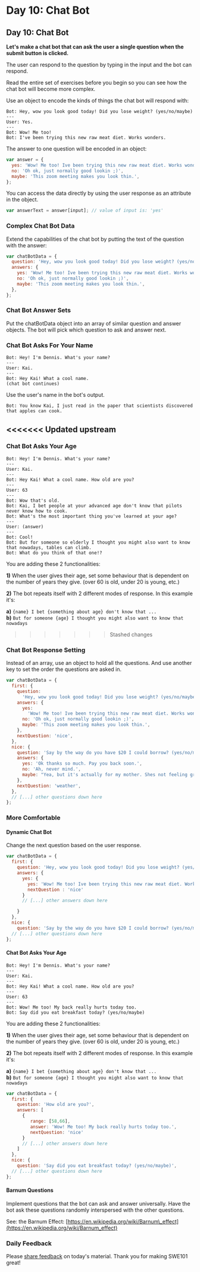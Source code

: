 # Day 10: Chat Bot

## Day 10: Chat Bot

**Let's make a chat bot that can ask the user a single question when the submit button is clicked.**

The user can respond to the question by typing in the input and the bot can respond.

Read the entire set of exercises before you begin so you can see how the chat bot will become more complex.

Use an object to encode the kinds of things the chat bot will respond with:

```text
Bot: Hey, wow you look good today! Did you lose weight? (yes/no/maybe)
---
User: Yes.
---
Bot: Wow! Me too!
Bot: I've been trying this new raw meat diet. Works wonders.
```

The answer to one question will be encoded in an object:

```javascript
var answer = {
  yes: 'Wow! Me too! Ive been trying this new raw meat diet. Works wonders.',
  no: 'Oh ok, just normally good lookin ;)',
  maybe: 'This zoom meeting makes you look thin.',
};
```

You can access the data directly by using the user response as an attribute in the object.

```javascript
var answerText = answer[input]; // value of input is: 'yes'
```

### Complex Chat Bot Data

Extend the capabilities of the chat bot by putting the text of the question with the answer:

```javascript
var chatBotData = {
  question: 'Hey, wow you look good today! Did you lose weight? (yes/no/maybe)',
  answers: {
    yes: 'Wow! Me too! Ive been trying this new raw meat diet. Works wonders.',
    no: 'Oh ok, just normally good lookin ;)',
    maybe: 'This zoom meeting makes you look thin.',
  },
};
```

### Chat Bot Answer Sets

Put the chatBotData object into an array of similar question and answer objects. The bot will pick which question to ask and answer next.

### Chat Bot Asks For Your Name

```text
Bot: Hey! I'm Dennis. What's your name?
---
User: Kai.
---
Bot: Hey Kai! What a cool name.
(chat bot continues)
```

Use the user's name in the bot's output.

```text
Bot: You know Kai, I just read in the paper that scientists discovered that apples can cook.
```

## &lt;&lt;&lt;&lt;&lt;&lt;&lt; Updated upstream

### Chat Bot Asks Your Age

```text
Bot: Hey! I'm Dennis. What's your name?
---
User: Kai.
---
Bot: Hey Kai! What a cool name. How old are you?
---
User: 63
---
Bot: Wow that's old.
Bot: Kai, I bet people at your advanced age don't know that pilots never know how to cook.
Bot: What's the most important thing you've learned at your age?
---
User: (answer)
---
Bot: Cool!
Bot: But for someone so elderly I thought you might also want to know that nowadays, tables can climb.
Bot: What do you think of that one!?
```

You are adding these 2 functionalities:

**1\)** When the user gives their age, set some behaviour that is dependent on the number of years they give. \(over 60 is old, under 20 is young, etc.\)

**2\)** The bot repeats itself with 2 different modes of response. In this example it's:

**a\)** `{name} I bet {something about age} don't know that ...`  
**b\)** `But for someone {age} I thought you might also want to know that nowadays`

> > > > > > > Stashed changes

### Chat Bot Response Setting

Instead of an array, use an object to hold all the questions. And use another key to set the order the questions are asked in.

```javascript
var chatBotData = {
  first: {
    question:
      'Hey, wow you look good today! Did you lose weight? (yes/no/maybe)',
    answers: {
      yes:
        'Wow! Me too! Ive been trying this new raw meat diet. Works wonders.',
      no: 'Oh ok, just normally good lookin ;)',
      maybe: 'This zoom meeting makes you look thin.',
    },
    nextQuestion: 'nice',
  },
  nice: {
    question: 'Say by the way do you have $20 I could borrow? (yes/no/maybe)',
    answers: {
      yes: 'Ok thanks so much. Pay you back soon.',
      no: 'Ah, never mind.',
      maybe: "Yea, but it's actually for my mother. Shes not feeling great.",
    },
    nextQuestion: 'weather',
  },
  // [...] other questions down here
};
```

### More Comfortable

#### Dynamic Chat Bot

Change the next question based on the user response.

```javascript
var chatBotData = {
  first: {
    question: 'Hey, wow you look good today! Did you lose weight? (yes/no/maybe)',
    answers: {
      yes: {
        yes: 'Wow! Me too! Ive been trying this new raw meat diet. Works wonders.',
        nextQuestion : 'nice'
      }
      // [...] other answers down here

    }
  },
  nice: {
    question: 'Say by the way do you have $20 I could borrow? (yes/no/maybe)',
  // [...] other questions down here
};
```

#### Chat Bot Asks Your Age

```text
Bot: Hey! I'm Dennis. What's your name?
---
User: Kai.
---
Bot: Hey Kai! What a cool name. How old are you?
---
User: 63
---
Bot: Wow! Me too! My back really hurts today too.
Bot: Say did you eat breakfast today? (yes/no/maybe)
```

You are adding these 2 functionalities:

**1\)** When the user gives their age, set some behaviour that is dependent on the number of years they give. \(over 60 is old, under 20 is young, etc.\)

**2\)** The bot repeats itself with 2 different modes of response. In this example it's:

**a\)** `{name} I bet {something about age} don't know that ...`  
**b\)** `But for someone {age} I thought you might also want to know that nowadays`

```javascript
var chatBotData = {
  first: {
    question: 'How old are you?',
    answers: [
      {
         range: [58,66],
         answer: 'Wow! Me too! My back really hurts today too.',
         nextQuestion: 'nice'
      }
      // [...] other answers down here
    ]
  },
  nice: {
    question: 'Say did you eat breakfast today? (yes/no/maybe)',
  // [...] other questions down here
};
```

#### Barnum Questions

Implement questions that the bot can ask and answer universally. Have the bot ask these questions randomly interspersed with the other questions.

See: the Barnum Effect: [https://en.wikipedia.org/wiki/Barnum\_effect](https://en.wikipedia.org/wiki/Barnum_effect)

### Daily Feedback

Please [share feedback](https://forms.gle/8P4TURiYNPDmyAmH9) on today's material. Thank you for making SWE101 great!

